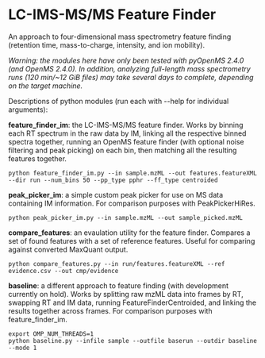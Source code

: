 # LC-IMS-MS/MS Feature Finder

An approach to four-dimensional mass spectrometry feature finding (retention time, mass-to-charge, intensity, and ion mobility).

*Warning: the modules here have only been tested with pyOpenMS 2.4.0 (and OpenMS 2.4.0). In addition, analyzing full-length mass spectrometry runs (120 min/~12 GiB files) may take several days to complete, depending on the target machine.*

Descriptions of python modules (run each with --help for individual arguments):

**feature_finder_im**: the LC-IMS-MS/MS feature finder. Works by binning each RT spectrum in the raw data by IM, linking all the respective binned spectra together, running an OpenMS feature finder (with optional noise filtering and peak picking) on each bin, then matching all the resulting features together.
```
python feature_finder_im.py --in sample.mzML --out features.featureXML --dir run --num_bins 50 --pp_type pphr --ff_type centroided
```

**peak_picker_im**: a simple custom peak picker for use on MS data containing IM information. For comparison purposes with PeakPickerHiRes.
```
python peak_picker_im.py --in sample.mzML --out sample_picked.mzML
```

**compare_features**: an evaulation utility for the feature finder. Compares a set of found features with a set of reference features. Useful for comparing against converted MaxQuant output.
```
python compare_features.py --in run/features.featureXML --ref evidence.csv --out cmp/evidence
```

**baseline**: a different approach to feature finding (with development currently on hold). Works by splitting raw mzML data into frames by RT, swapping RT and IM data, running FeatureFinderCentroided, and linking the results together across frames. For comparison purposes with feature_finder_im.
```
export OMP_NUM_THREADS=1
python baseline.py --infile sample --outfile baserun --outdir baseline --mode 1
```
